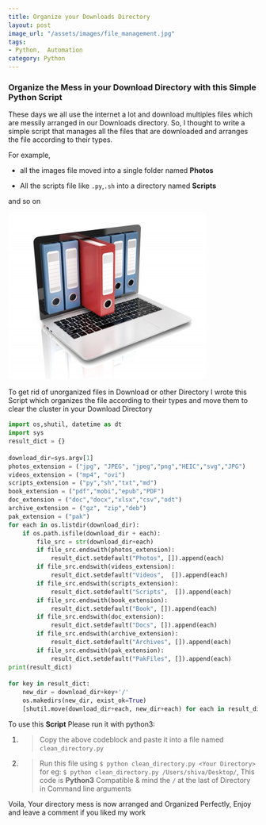 ```yaml
---
title: Organize your Downloads Directory
layout: post
image_url: "/assets/images/file_management.jpg"
tags:
- Python,  Automation
category: Python
---
```


### Organize the Mess in your Download Directory with this Simple Python Script

These days we all use the internet a lot and download multiples files which are messily arranged in our Downloads directory.
So, I thought to write a simple script that manages all the files that are downloaded and arranges the file according to their types.

For example, 
- all the images file moved into a single folder named  **Photos**

- All the  scripts file like `.py`,`.sh`  into a  directory named **Scripts**

and so on

![File](/assets/images/file_management.jpg)

To get rid of unorganized files in Download or other Directory I wrote this Script which organizes the file according to their types and move them to clear the cluster in your Download Directory

``` python
import os,shutil, datetime as dt
import sys
result_dict = {}

download_dir=sys.argv[1]
photos_extension = ("jpg", "JPEG", "jpeg","png","HEIC","svg","JPG")
videos_extension = ("mp4", "ovi")
scripts_extension = ("py","sh","txt","md")
book_extension = ("pdf","mobi","epub","PDF")
doc_extension = ("doc","docx","xlsx","csv","odt")
archive_extension = ("gz", "zip","deb")
pak_extension = ("pak")
for each in os.listdir(download_dir):
    if os.path.isfile(download_dir + each):
        file_src = str(download_dir+each)
        if file_src.endswith(photos_extension):
            result_dict.setdefault("Photos", []).append(each)
        if file_src.endswith(videos_extension):
            result_dict.setdefault("Videos",  []).append(each)
        if file_src.endswith(scripts_extension):
            result_dict.setdefault("Scripts",  []).append(each)
        if file_src.endswith(book_extension):
            result_dict.setdefault("Book", []).append(each)
        if file_src.endswith(doc_extension):
            result_dict.setdefault("Docs", []).append(each)
        if file_src.endswith(archive_extension):
            result_dict.setdefault("Archives", []).append(each)
        if file_src.endswith(pak_extension):
            result_dict.setdefault("PakFiles", []).append(each)
print(result_dict)

for key in result_dict:
    new_dir = download_dir+key+'/'
    os.makedirs(new_dir, exist_ok=True)
    [shutil.move(download_dir+each, new_dir+each) for each in result_dict[key]]

```

To use this **Script** Please run it with python3:

1. >  Copy the above codeblock and paste it into a file named `clean_directory.py`
2. > Run this file using `$ python clean_directory.py <Your Directory>` for eg: `$ python clean_directory.py /Users/shiva/Desktop/`, This code is **Python3** Compatible & mind the `/` at the last of Directory in Command line arguments

Voila, Your directory mess is now arranged and Organized Perfectly, Enjoy and leave a comment if you liked my work